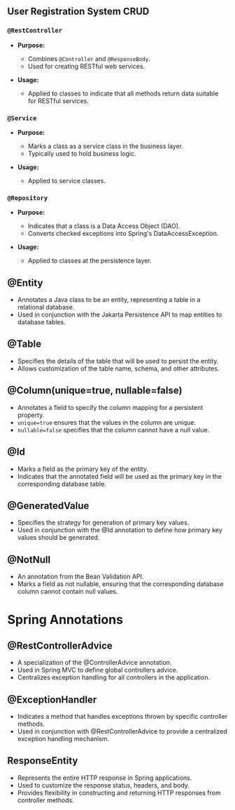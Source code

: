 ## User Registration System CRUD

### `@RestController`

- **Purpose:**
  - Combines `@Controller` and `@ResponseBody`.
  - Used for creating RESTful web services.

- **Usage:**
  - Applied to classes to indicate that all methods return data suitable for RESTful services.

### `@Service`

- **Purpose:**
  - Marks a class as a service class in the business layer.
  - Typically used to hold business logic.

- **Usage:**
  - Applied to service classes.

### `@Repository`

- **Purpose:**
  - Indicates that a class is a Data Access Object (DAO).
  - Converts checked exceptions into Spring's DataAccessException.

- **Usage:**
  - Applied to classes at the persistence layer.

## @Entity
- Annotates a Java class to be an entity, representing a table in a relational database.
- Used in conjunction with the Jakarta Persistence API to map entities to database tables.

## @Table
- Specifies the details of the table that will be used to persist the entity.
- Allows customization of the table name, schema, and other attributes.

## @Column(unique=true, nullable=false)
- Annotates a field to specify the column mapping for a persistent property.
- `unique=true` ensures that the values in the column are unique.
- `nullable=false` specifies that the column cannot have a null value.

## @Id
- Marks a field as the primary key of the entity.
- Indicates that the annotated field will be used as the primary key in the corresponding database table.

## @GeneratedValue
- Specifies the strategy for generation of primary key values.
- Used in conjunction with the @Id annotation to define how primary key values should be generated.

## @NotNull
- An annotation from the Bean Validation API.
- Marks a field as not nullable, ensuring that the corresponding database column cannot contain null values.

# Spring Annotations

## @RestControllerAdvice
- A specialization of the @ControllerAdvice annotation.
- Used in Spring MVC to define global controllers advice.
- Centralizes exception handling for all controllers in the application.

## @ExceptionHandler
- Indicates a method that handles exceptions thrown by specific controller methods.
- Used in conjunction with @RestControllerAdvice to provide a centralized exception handling mechanism.

## ResponseEntity
- Represents the entire HTTP response in Spring applications.
- Used to customize the response status, headers, and body.
- Provides flexibility in constructing and returning HTTP responses from controller methods.